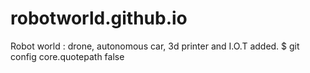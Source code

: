 # robotworld.github.io
Robot world : drone, autonomous car, 3d printer and I.O.T added.
$ git config core.quotepath false
